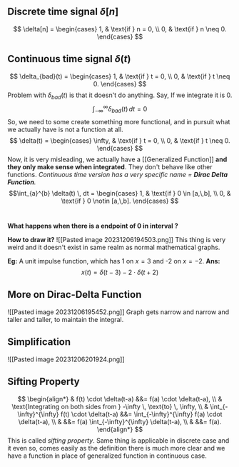 ## Discrete time signal $\delta [n]$
$$
\delta[n] =
\begin{cases}
  1, & \text{if } n = 0, \\
  0, & \text{if } n \neq 0.
\end{cases}
$$
## Continuous time signal $\delta(t)$
$$
\delta_{bad}(t) =
\begin{cases}
  1, & \text{if } t = 0, \\
  0, & \text{if } t \neq 0.
\end{cases}
$$
Problem with $\delta_{bad}(t)$ is that it doesn't do anything. Say, If we integrate it is 0. $$\int_{-\infty}^{\infty} \delta_{bad}(t) \, dt = 0$$
So, we need to some create something more functional, and in pursuit what we actually have is not a function at all.$$
\delta(t) =
\begin{cases}
  \infty, & \text{if } t = 0, \\
  0, & \text{if } t \neq 0.
\end{cases}
$$Now, it is very misleading, we actually have a [[Generalized Function]] **and they only make sense when integrated**. They don't behave like other functions.  *Continuous time version has a very specific name = **Dirac Delta Function**.*
$$\int_{a}^{b} \delta(t) \, dt = 
\begin{cases}
  1, & \text{if } 0 \in [a,\,b], \\
  0, & \text{if } 0 \notin [a,\,b].
\end{cases}
$$
#
**What happens when there is a endpoint of 0 in interval ?**

**How to draw it?**
![[Pasted image 20231206194503.png]]
This thing is very weird and it doesn't exist in same realm as normal mathematical graphs.

**Eg:** A unit impulse function, which has 1 on $x=3$ and -2 on $x=-2$.
**Ans:** $$x(t) = \delta(t-3) - 2\cdot\delta(t+2)$$

## More on Dirac-Delta Function
![[Pasted image 20231206195452.png]]
Graph gets narrow and narrow and taller and taller, to maintain the integral.


## Simplification

![[Pasted image 20231206201924.png]]

## Sifting Property
$$
\begin{align*} 
& f(t) \cdot \delta(t-a) &&= f(a) \cdot \delta(t-a), \\ 
& \text{Integrating on both sides from } -\infty \, \text{to} \, \infty, \\ 
& \int_{-\infty}^{\infty} f(t) \cdot \delta(t-a) &&= \int_{-\infty}^{\infty} f(a) \cdot \delta(t-a), \\ 
& &&= f(a) \int_{-\infty}^{\infty} \delta(t-a), \\ 
& &&= f(a). 
\end{align*}
$$
This is called *sifting property*. Same thing is applicable in discrete case and it even so, comes easily as the definition there is much more clear and we have a function in place of generalized function in continuous case.
